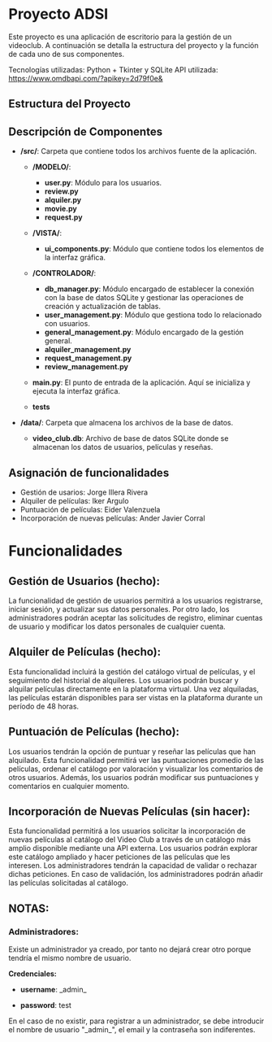 # Proyecto ADSI

Este proyecto es una aplicación de escritorio para la gestión de un videoclub. A continuación se detalla la estructura del proyecto y la función de cada uno de sus componentes.

Tecnologías utilizadas: Python + Tkinter y SQLite
API utilizada: https://www.omdbapi.com/?apikey=2d79f0e&

## Estructura del Proyecto

## Descripción de Componentes

- **/src/**: Carpeta que contiene todos los archivos fuente de la aplicación.
  - **/MODELO/**:
    - **user.py**: Módulo para los usuarios.
    - **review.py**
    - **alquiler.py**
    - **movie.py**
    - **request.py**
  
  - **/VISTA/**:
    - **ui_components.py**: Módulo que contiene todos los elementos de la interfaz gráfica.
  
  - **/CONTROLADOR/**:
    - **db_manager.py**: Módulo encargado de establecer la conexión con la base de datos SQLite y gestionar las operaciones de creación y actualización de tablas.
    - **user_management.py**: Módulo que gestiona todo lo relacionado con usuarios.
    - **general_management.py**: Módulo encargado de la gestión general.
    - **alquiler_management.py**
    - **request_management.py**
    - **review_management.py**
    
  
  - **main.py**: El punto de entrada de la aplicación. Aquí se inicializa y ejecuta la interfaz gráfica.
  - **tests**

  
- **/data/**: Carpeta que almacena los archivos de la base de datos.
  - **video_club.db**: Archivo de base de datos SQLite donde se almacenan los datos de usuarios, películas y reseñas.
  
## Asignación de funcionalidades

-  Gestión de usarios: Jorge Illera Rivera
-  Alquiler de películas: Iker Argulo
-  Puntuación de películas: Eider Valenzuela
-  Incorporación de nuevas películas: Ander Javier Corral

# Funcionalidades
## Gestión de Usuarios (hecho):
La funcionalidad de gestión de usuarios permitirá a los usuarios registrarse, iniciar sesión, y actualizar sus datos personales. Por otro lado, los administradores podrán aceptar las solicitudes de registro, eliminar cuentas de usuario y modificar los datos personales de cualquier cuenta.

## Alquiler de Películas (hecho):
Esta funcionalidad incluirá la gestión del catálogo virtual de películas, y el seguimiento del historial de alquileres. Los usuarios podrán buscar y alquilar películas directamente en la plataforma virtual. Una vez alquiladas, las películas estarán disponibles para ser vistas en la plataforma durante un período de 48 horas.

## Puntuación de Películas (hecho):
Los usuarios tendrán la opción de puntuar y reseñar las películas que han alquilado. Esta funcionalidad permitirá ver las puntuaciones promedio de las películas, ordenar el catálogo por valoración y visualizar los comentarios de otros usuarios. Además, los usuarios podrán modificar sus puntuaciones y comentarios en cualquier momento.

## Incorporación de Nuevas Películas (sin hacer):
Esta funcionalidad permitirá a los usuarios solicitar la incorporación de nuevas películas al catálogo del Video Club a través de un catálogo más amplio disponible mediante una API externa. Los usuarios podrán explorar este catálogo ampliado y hacer peticiones de las películas que les interesen. Los administradores tendrán la capacidad de validar o rechazar dichas peticiones. En caso de validación, los administradores podrán añadir las películas solicitadas al catálogo.


## NOTAS:
### Administradores:

Existe un administrador ya creado, por tanto no dejará crear otro porque tendría el mismo nombre de usuario.

**Credenciales:**

- __username__: \_admin\_

- __password__: test

En el caso de no existir, para registrar a un administrador, se debe introducir el nombre de usuario "\_admin\_", el email y la contraseña son indiferentes.

